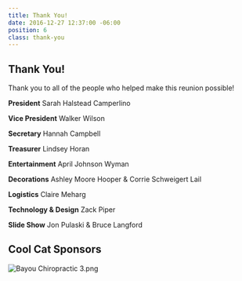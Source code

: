 ```yaml
---
title: Thank You!
date: 2016-12-27 12:37:00 -06:00
position: 6
class: thank-you
---
```


## Thank You!

Thank you to all of the people who helped make this reunion possible! 

**President**
Sarah Halstead Camperlino

**Vice President**
Walker Wilson

**Secretary**
Hannah Campbell

**Treasurer**
Lindsey Horan

**Entertainment**
April Johnson Wyman

**Decorations**
Ashley Moore Hooper & Corrie Schweigert Lail

**Logistics**
Claire Meharg

**Technology & Design**
Zack Piper

**Slide Show**
Jon Pulaski & Bruce Langford 


## Cool Cat Sponsors

![Bayou Chiropractic 3.png](/uploads/Bayou%20Chiropractic%203.png)